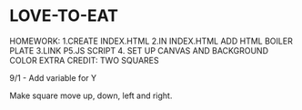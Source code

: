 # LOVE-TO-EAT
HOMEWORK:
1.CREATE INDEX.HTML
2.IN INDEX.HTML ADD HTML BOILER PLATE
3.LINK P5.JS SCRIPT
4. SET UP CANVAS AND BACKGROUND COLOR
EXTRA CREDIT:
TWO SQUARES

9/1 - Add variable for Y

Make square move up, down, left and right. 
